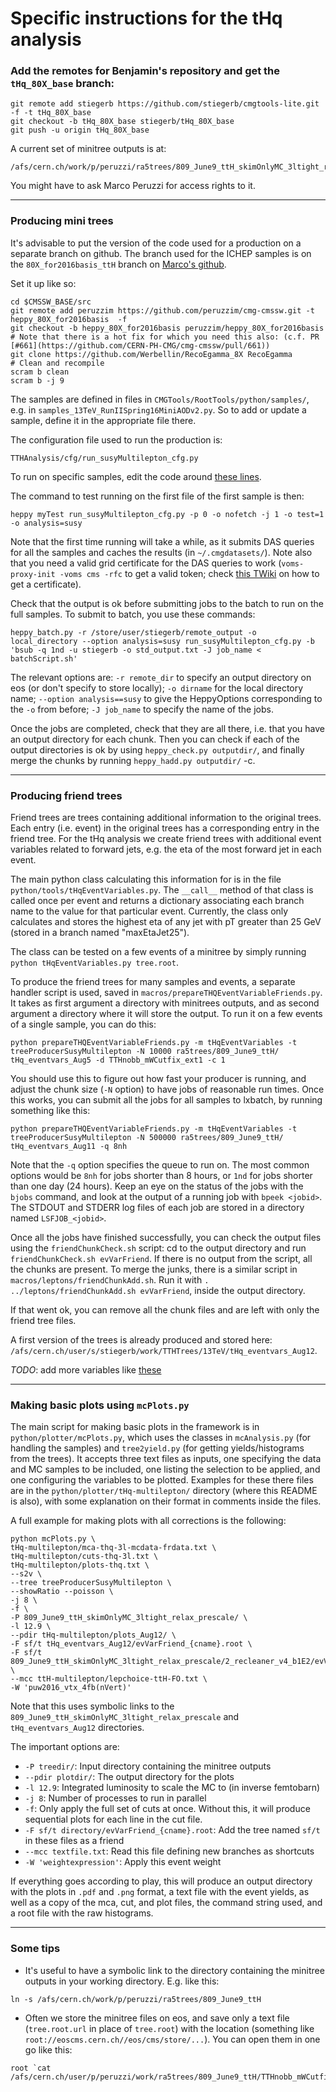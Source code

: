 # Specific instructions for the tHq analysis

### Add the remotes for Benjamin's repository and get the `tHq_80X_base` branch:

```
git remote add stiegerb https://github.com/stiegerb/cmgtools-lite.git -f -t tHq_80X_base
git checkout -b tHq_80X_base stiegerb/tHq_80X_base
git push -u origin tHq_80X_base
```

A current set of minitree outputs is at:
```
/afs/cern.ch/work/p/peruzzi/ra5trees/809_June9_ttH_skimOnlyMC_3ltight_relax_prescale
```
You might have to ask Marco Peruzzi for access rights to it.

----------------

### Producing mini trees

It's advisable to put the version of the code used for a production on a separate branch on github. The branch used for the ICHEP samples is on the `80X_for2016basis_ttH` branch on [Marco's github](https://github.com/peruzzim/cmgtools-lite/tree/80X_for2016basis_ttH/TTHAnalysis/cfg).

Set it up like so:

```
cd $CMSSW_BASE/src
git remote add peruzzim https://github.com/peruzzim/cmg-cmssw.git -t heppy_80X_for2016basis  -f
git checkout -b heppy_80X_for2016basis peruzzim/heppy_80X_for2016basis
# Note that there is a hot fix for which you need this also: (c.f. PR [#661](https://github.com/CERN-PH-CMG/cmg-cmssw/pull/661))
git clone https://github.com/Werbellin/RecoEgamma_8X RecoEgamma
# Clean and recompile
scram b clean
scram b -j 9
```

The samples are defined in files in `CMGTools/RootTools/python/samples/`, e.g. in `samples_13TeV_RunIISpring16MiniAODv2.py`. So to add or update a sample, define it in the appropriate file there.

The configuration file used to run the production is:
```
TTHAnalysis/cfg/run_susyMultilepton_cfg.py
```

To run on specific samples, edit the code around [these lines](https://github.com/peruzzim/cmgtools-lite/blob/80X_for2016basis_ttH/TTHAnalysis/cfg/run_susyMultilepton_cfg.py#L369).

The command to test running on the first file of the first sample is then:
```
heppy myTest run_susyMultilepton_cfg.py -p 0 -o nofetch -j 1 -o test=1 -o analysis=susy
```

Note that the first time running will take a while, as it submits DAS queries for all the samples and caches the results (in `~/.cmgdatasets/`). Note also that you need a valid grid certificate for the DAS queries to work (`voms-proxy-init -voms cms -rfc` to get a valid token; check [this TWiki](https://twiki.cern.ch/twiki/bin/view/CMSPublic/WorkBookStartingGrid#ObtainingCert) on how to get a certificate).

Check that the output is ok before submitting jobs to the batch to run on the full samples. To submit to batch, you use these commands:

```
heppy_batch.py -r /store/user/stiegerb/remote_output -o local_directory --option analysis=susy run_susyMultilepton_cfg.py -b 'bsub -q 1nd -u stiegerb -o std_output.txt -J job_name < batchScript.sh'
```

The relevant options are: `-r remote_dir` to specify an output directory on eos (or don't specify to store locally); `-o dirname` for the local directory name; `--option analysis==susy` to give the HeppyOptions corresponding to the `-o` from before; `-J job_name` to specify the name of the jobs.

Once the jobs are completed, check that they are all there, i.e. that you have an output directory for each chunk. Then you can check if each of the output directories is ok by using `heppy_check.py outputdir/`, and finally merge the chunks by running `heppy_hadd.py outputdir/` -c.

----------------

### Producing friend trees

Friend trees are trees containing additional information to the original trees. Each entry (i.e. event) in the original trees has a corresponding entry in the friend tree. For the tHq analysis we create friend trees with additional event variables related to forward jets, e.g. the eta of the most forward jet in each event.

The main python class calculating this information for is in the file `python/tools/tHqEventVariables.py`. The `__call__` method of that class is called once per event and returns a dictionary associating each branch name to the value for that particular event. Currently, the class only calculates and stores the highest eta of any jet with pT greater than 25 GeV (stored in a branch named "maxEtaJet25").

The class can be tested on a few events of a minitree by simply running `python tHqEventVariables.py tree.root`.

To produce the friend trees for many samples and events, a separate handler script is used, saved in `macros/prepareTHQEventVariableFriends.py`. It takes as first argument a directory with minitrees outputs, and as second argument a directory where it will store the output. To run it on a few events of a single sample, you can do this:
```
python prepareTHQEventVariableFriends.py -m tHqEventVariables -t treeProducerSusyMultilepton -N 10000 ra5trees/809_June9_ttH/ tHq_eventvars_Aug5 -d TTHnobb_mWCutfix_ext1 -c 1
```

You should use this to figure out how fast your producer is running, and adjust the chunk size (`-N` option) to have jobs of reasonable run times. Once this works, you can submit all the jobs for all samples to lxbatch, by running something like this:
```
python prepareTHQEventVariableFriends.py -m tHqEventVariables -t treeProducerSusyMultilepton -N 500000 ra5trees/809_June9_ttH/ tHq_eventvars_Aug11 -q 8nh
```

Note that the `-q` option specifies the queue to run on. The most common options would be `8nh` for jobs shorter than 8 hours, or `1nd` for jobs shorter than one day (24 hours). Keep an eye on the status of the jobs with the `bjobs` command, and look at the output of a running job with `bpeek <jobid>`. The STDOUT and STDERR log files of each job are stored in a directory named `LSFJOB_<jobid>`.

Once all the jobs have finished successfully, you can check the output files using the `friendChunkCheck.sh` script: cd to the output directory and run `friendChunkCheck.sh evVarFriend`. If there is no output from the script, all the chunks are present. To merge the junks, there is a similar script in `macros/leptons/friendChunkAdd.sh`. Run it with `. ../leptons/friendChunkAdd.sh evVarFriend`, inside the output directory.

If that went ok, you can remove all the chunk files and are left with only the friend tree files.

A first version of the trees is already produced and stored here: `/afs/cern.ch/user/s/stiegerb/work/TTHTrees/13TeV/tHq_eventvars_Aug12`.

*TODO*: add more variables like [these](https://github.com/stiegerb/cmg-cmssw/blob/thq_newjetid_for_518_samples/CMGTools/TTHAnalysis/macros/leptons/prepareTHQFriendTree.py)

----------------

### Making basic plots using `mcPlots.py`

The main script for making basic plots in the framework is in `python/plotter/mcPlots.py`, which uses the classes in `mcAnalysis.py` (for handling the samples) and `tree2yield.py` (for getting yields/histograms from the trees). It accepts three text files as inputs, one specifying the data and MC samples to be included, one listing the selection to be applied, and one configuring the variables to be plotted. Examples for these there files are in the `python/plotter/tHq-multilepton/` directory (where this README is also), with some explanation on their format in comments inside the files.

A full example for making plots with all corrections is the following:

```
python mcPlots.py \
tHq-multilepton/mca-thq-3l-mcdata-frdata.txt \
tHq-multilepton/cuts-thq-3l.txt \
tHq-multilepton/plots-thq.txt \
--s2v \
--tree treeProducerSusyMultilepton \
--showRatio --poisson \
-j 8 \
-f \
-P 809_June9_ttH_skimOnlyMC_3ltight_relax_prescale/ \
-l 12.9 \
--pdir tHq-multilepton/plots_Aug12/ \
-F sf/t tHq_eventvars_Aug12/evVarFriend_{cname}.root \
-F sf/t 809_June9_ttH_skimOnlyMC_3ltight_relax_prescale/2_recleaner_v4_b1E2/evVarFriend_{cname}.root \
--mcc ttH-multilepton/lepchoice-ttH-FO.txt \
-W 'puw2016_vtx_4fb(nVert)'
```

Note that this uses symbolic links to the `809_June9_ttH_skimOnlyMC_3ltight_relax_prescale` and `tHq_eventvars_Aug12` directories.

The important options are:

- `-P treedir/`: Input directory containing the minitree outputs
- `--pdir plotdir/`: The output directory for the plots
- `-l 12.9`: Integrated luminosity to scale the MC to (in inverse femtobarn)
- `-j 8`: Number of processes to run in parallel
- `-f`: Only apply the full set of cuts at once. Without this, it will produce sequential plots for each line in the cut file.
- `-F sf/t directory/evVarFriend_{cname}.root`: Add the tree named `sf/t` in these files as a friend
- `--mcc textfile.txt`: Read this file defining new branches as shortcuts
- `-W 'weightexpression'`: Apply this event weight

If everything goes according to play, this will produce an output directory with the plots in `.pdf` and `.png` format, a text file with the event yields, as well as a copy of the mca, cut, and plot files, the command string used, and a root file with the raw histograms.

----------------

### Some tips

- It's useful to have a symbolic link to the directory containing the minitree outputs in your working directory. E.g. like this:

```
ln -s /afs/cern.ch/work/p/peruzzi/ra5trees/809_June9_ttH
```

- Often we store the minitree files on eos, and save only a text file (`tree.root.url` in place of `tree.root`) with the location (something like `root://eoscms.cern.ch//eos/cms/store/...`). You can open them in one go like this:

```
root `cat /afs/cern.ch/user/p/peruzzi/work/ra5trees/809_June9_ttH/TTHnobb_mWCutfix_ext1/treeProducerSusyMultilepton/tree.root.url`
```

